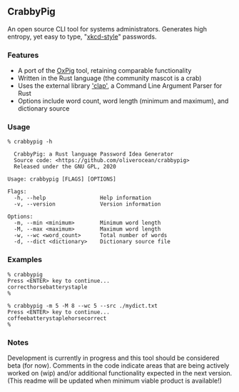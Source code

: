 ## CrabbyPig

An open source CLI tool for systems administrators.
Generates high entropy, yet easy to type, "[xkcd-style](https://xkcd.com/936/)" passwords.

### Features

* A port of the [OxPig](https://github.com/oliverocean/oxpig) tool, retaining comparable functionality
* Written in the Rust language (the community mascot is a crab)
* Uses the external library ['clap'](https://github.com/clap-rs/clap), a Command Line Argument Parser for Rust
* Options include word count, word length (minimum and maximum), and dictionary source

### Usage

~~~
% crabbypig -h

  CrabbyPig: a Rust language Password Idea Generator
  Source code: <https://github.com/oliverocean/crabbypig>
  Released under the GNU GPL, 2020
  
Usage: crabbypig [FLAGS] [OPTIONS]

Flags:
  -h, --help                 Help information
  -v, --version              Version information

Options:
  -m, --min <minimum>        Minimum word length
  -M, --max <maximum>        Maximum word length
  -w, --wc <word_count>      Total number of words
  -d, --dict <dictionary>    Dictionary source file
~~~

### Examples

~~~
% crabbypig
Press <ENTER> key to continue...
correcthorsebatterystaple
%
~~~

~~~
% crabbypig -m 5 -M 8 --wc 5 --src ./mydict.txt
Press <ENTER> key to continue...
coffeebatterystaplehorsecorrect
%
~~~

### Notes
Development is currently in progress and this tool should be considered beta (for now). Comments in the code indicate areas that are being actively worked on (wip) and/or additional functionality expected in the next version. (This readme will be updated when minimum viable product is available!)
